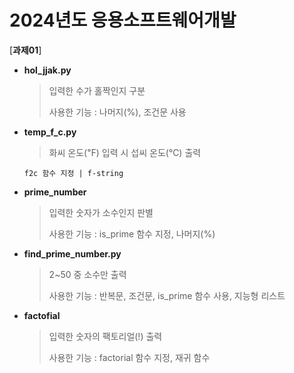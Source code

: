 # 2024년도 응용소프트웨어개발
[**과제01**]


- **hol_jjak.py**
  > 입력한 수가 홀짝인지 구분
  >
  > 
  > 사용한 기능 : 나머지(%), 조건문 사용
  
- **temp_f_c.py**
  > 화씨 온도(℉) 입력 시 섭씨 온도(℃) 출력
  >
  >
      f2c 함수 지정 | f-string
  
- **prime_number**
  > 입력한 숫자가 소수인지 판별
  >
  > 
  > 사용한 기능 : is_prime 함수 지정, 나머지(%)

- **find_prime_number.py**
  > 2~50 중 소수만 출력
  >
  > 
  > 사용한 기능 : 반복문, 조건문, is_prime 함수 사용, 지능형 리스트
  
- **factofial**
  > 입력한 숫자의 팩토리얼(!) 출력
  > 
  >
  > 사용한 기능 : factorial 함수 지정, 재귀 함수
